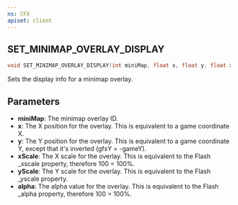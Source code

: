 ```yaml
---
ns: CFX
apiset: client
---
```

## SET_MINIMAP_OVERLAY_DISPLAY

```c
void SET_MINIMAP_OVERLAY_DISPLAY(int miniMap, float x, float y, float xScale, float yScale, float alpha);
```

Sets the display info for a minimap overlay.

## Parameters
* **miniMap**: The minimap overlay ID.
* **x**: The X position for the overlay. This is equivalent to a game coordinate X.
* **y**: The Y position for the overlay. This is equivalent to a game coordinate Y, except that it's inverted (gfxY = -gameY).
* **xScale**: The X scale for the overlay. This is equivalent to the Flash _xscale property, therefore 100 = 100%.
* **yScale**: The Y scale for the overlay. This is equivalent to the Flash _yscale property.
* **alpha**: The alpha value for the overlay. This is equivalent to the Flash _alpha property, therefore 100 = 100%.


